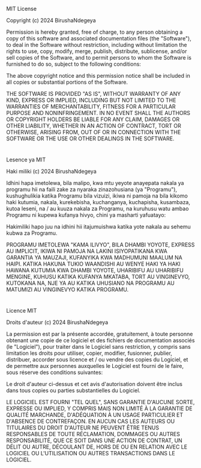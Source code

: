MIT License

Copyright (c) 2024 BirushaNdegeya

Permission is hereby granted, free of charge, to any person obtaining a copy
of this software and associated documentation files (the "Software"), to deal
in the Software without restriction, including without limitation the rights
to use, copy, modify, merge, publish, distribute, sublicense, and/or sell
copies of the Software, and to permit persons to whom the Software is
furnished to do so, subject to the following conditions:

The above copyright notice and this permission notice shall be included in all
copies or substantial portions of the Software.

THE SOFTWARE IS PROVIDED "AS IS", WITHOUT WARRANTY OF ANY KIND, EXPRESS OR
IMPLIED, INCLUDING BUT NOT LIMITED TO THE WARRANTIES OF MERCHANTABILITY,
FITNESS FOR A PARTICULAR PURPOSE AND NONINFRINGEMENT. IN NO EVENT SHALL THE
AUTHORS OR COPYRIGHT HOLDERS BE LIABLE FOR ANY CLAIM, DAMAGES OR OTHER
LIABILITY, WHETHER IN AN ACTION OF CONTRACT, TORT OR OTHERWISE, ARISING FROM,
OUT OF OR IN CONNECTION WITH THE SOFTWARE OR THE USE OR OTHER DEALINGS IN THE
SOFTWARE.


#


Lesence ya MIT

Haki miliki (c) 2024 BirushaNdegeya

Idhini hapa imetolewa, bila malipo, kwa mtu yeyote anayepata nakala
ya programu hii na faili zake za nyaraka zinazohusiana (ya "Programu"), kushughulikia
katika Programu bila vizuizi, ikiwa ni pamoja na bila kikomo haki
kutumia, nakala, kurekebisha, kuchanganya, kuchapisha, kusambaza, kutoa leseni, na / au kuuza
nakala za Programu, na kuruhusu watu ambao Programu ni
kupewa kufanya hivyo, chini ya masharti yafuatayo:

Hakimiliki hapo juu na idhini hii itajumuishwa katika yote
nakala au sehemu kubwa za Programu.

PROGRAMU IMETOLEWA "KAMA ILIVYO", BILA DHAMBI YOYOTE, EXPRESS AU
IMPLICIT, IKIWA NI PAMOJA NA LAKINI ISIYOPATIKANA KWA GARANTIA YA
MAUZAJI, KUFANYIKA KWA MADHUMUNI MAALUM NA HAIPI. KATIKA HAKUNA TUKIO
WAANDISHI AU WENYE HAKI YA HAKI HAWANA KUTUMIA KWA DHAMBI YOYOTE,
UHARIBIFU AU UHARIBIFU MENGINE, KUHUSU KATIKA KUFANYA MKATABA, TORT AU VINGINEVYO, KUTOKANA NA,
NJE YA AU KATIKA UHUSIANO NA PROGRAMU AU MATUMIZI AU VINGINEVYO KATIKA
PROGRAMU.


#


Licence MIT

Droits d'auteur (c) 2024 BirushaNdegeya

La permission est par la présente accordée, gratuitement, à toute personne obtenant une copie
de ce logiciel et des fichiers de documentation associés (le "Logiciel"), pour traiter
dans le Logiciel sans restriction, y compris sans limitation les droits
pour utiliser, copier, modifier, fusionner, publier, distribuer, accorder sous licence et / ou vendre
des copies du Logiciel, et de permettre aux personnes auxquelles le Logiciel est
fourni de le faire, sous réserve des conditions suivantes:

Le droit d'auteur ci-dessus et cet avis d'autorisation doivent être inclus dans tous
copies ou parties substantielles du Logiciel.

LE LOGICIEL EST FOURNI "TEL QUEL", SANS GARANTIE D'AUCUNE SORTE, EXPRESSE OU
IMPLIED, Y COMPRIS MAIS NON LIMITÉ À LA GARANTIE DE
QUALITÉ MARCHANDE, D'ADÉQUATION À UN USAGE PARTICULIER ET D'ABSENCE DE CONTREFAÇON. EN AUCUN CAS
LES AUTEURS OU TITULAIRES DU DROIT D'AUTEUR NE PEUVENT ÊTRE TENUS RESPONSABLES DE TOUTE RÉCLAMATION, DOMMAGES OU AUTRES
RESPONSABILITÉ, QUE CE SOIT DANS UNE ACTION DE CONTRAT, UN DÉLIT OU AUTRE, DÉCOULANT DE,
HORS DE OU EN RELATION AVEC LE LOGICIEL OU L'UTILISATION OU AUTRES TRANSACTIONS DANS LE
LOGICIEL.